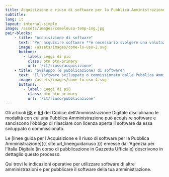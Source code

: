 ```yaml
---
title: Acquisizione e riuso di software per la Pubblica Amministrazione
subtitle:
lang: it
layout: internal-simple
image: /assets/images/comelouso-temp-img.jpg
pair-blocks:
    - title: "Acquisizione di software"
      text: "Per acquisire software **è necessario svolgere una valutazione comparativa che privilegi le soluzioni open source** (a riuso o di terze parti), consultabili nel catalogo di Developers Italia."
      image: /assets/images/come-lo-uso-2.svg
      buttons:
        - label: Leggi di più
          class: btn btn-primary
          url: '/it/riuso/acquisizione'
    - title: "Sviluppo (e pubblicazione) di software"
      text: "Il software sviluppato o commissionato dalla Pubblica Amministrazione italiana **deve essere rilasciato in repertorio pubblico con licenza aperta e pubblicato nel catalogo di Developers Italia**."
      image: /assets/images/come-lo-uso-4.svg
      buttons:
        - label: Leggi di più
          class: btn btn-primary
          url: '/it/riuso/pubblicazione'
---
```


Gli articoli [68](https://docs.italia.it/italia/piano-triennale-ict/codice-amministrazione-digitale-docs/it/v2017-12-13/_rst/capo6_art68.html) e [69](https://docs.italia.it/italia/piano-triennale-ict/codice-amministrazione-digitale-docs/it/v2017-12-13/_rst/capo6_art69.html) del Codice dell'Amministrazione Digitale disciplinano le modalità con cui una Pubblica Amministrazione può acquisire software e sanciscono l’obbligo di rilasciare con licenza aperta il software da essa sviluppato o commissionato.

Le [linee guida per l'Acquisizione e il riuso di software per la Pubblica Amministrazione]({{ site.url_lineeguidariuso }}) emesse dall'Agenzia per l'Italia Digitale (in corso di pubblicazione in Gazzetta Ufficiale) descrivono in dettaglio questo processo.

Qui trovi le indicazioni operative per utilizzare software di altre amministrazioni e per pubblicare il software della tua amministrazione.
